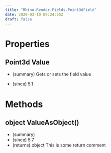 ```yaml
---
title: "Rhino.Render.Fields.Point3dField"
date: 2020-03-10 09:24:55Z
draft: false
---
```


# Properties
## Point3d Value
- (summary) 
     Gets or sets the field value
     
- (since) 5.1
# Methods
## object ValueAsObject()
- (summary) 
- (since) 5.7
- (returns) object This is some return comment
